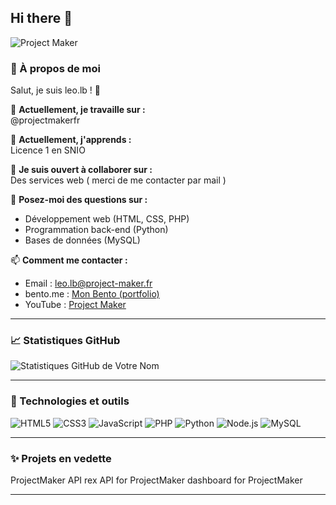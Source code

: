 ## Hi there 👋

![Project Maker](https://img.shields.io/youtube/channel/subscribers/UC7_eO9guOVJMgmCUaUgM84g?style=flat-square&link=https%3A%2F%2Fwww.youtube.com%2F%40projectmakerfr)

### 🌟 À propos de moi

Salut, je suis leo.lb ! 👋

🔭 **Actuellement, je travaille sur :**  
@projectmakerfr

🌱 **Actuellement, j'apprends :**  
Licence 1 en SNIO

👯 **Je suis ouvert à collaborer sur :**  
Des services web ( merci de me contacter par mail )

💬 **Posez-moi des questions sur :**  
- Développement web (HTML, CSS, PHP)
- Programmation back-end (Python)
- Bases de données (MySQL)

📫 **Comment me contacter :**  
- Email : [leo.lb@project-maker.fr](mailto:leo.lb@project-maker.fr)
- bento.me : [Mon Bento (portfolio)](https://bento.me/leolb)
- YouTube : [Project Maker](https://youtube.com/@projectmakerfr)

---

### 📈 Statistiques GitHub

![Statistiques GitHub de Votre Nom](https://github-readme-stats.vercel.app/api/top-langs/?username=leo-lb29&hide_progress=false&layout=compact)

---

### 🚀 Technologies et outils

![HTML5](https://img.shields.io/badge/-HTML5-E34F26?style=flat-square&logo=html5&logoColor=white)
![CSS3](https://img.shields.io/badge/-CSS3-1572B6?style=flat-square&logo=css3)
![JavaScript](https://img.shields.io/badge/-JavaScript-F7DF1E?style=flat-square&logo=javascript&logoColor=black)
![PHP](https://img.shields.io/badge/-PHP-777BB4?style=flat-square&logo=php&logoColor=white)
![Python](https://img.shields.io/badge/-Python-3776AB?style=flat-square&logo=python&logoColor=white)
![Node.js](https://img.shields.io/badge/-Node.js-339933?style=flat-square&logo=node.js&logoColor=white)
![MySQL](https://img.shields.io/badge/-MySQL-4479A1?style=flat-square&logo=mysql&logoColor=white)

---

### ✨ Projets en vedette

ProjectMaker
API rex
API for ProjectMaker
dashboard for ProjectMaker

---


